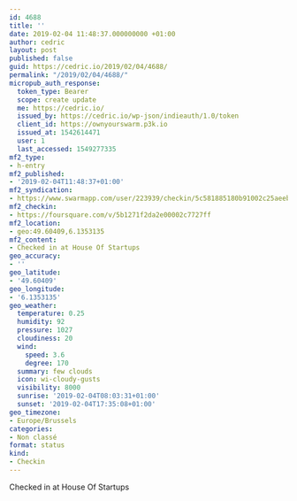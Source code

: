 ```yaml
---
id: 4688
title: ''
date: 2019-02-04 11:48:37.000000000 +01:00
author: cedric
layout: post
published: false
guid: https://cedric.io/2019/02/04/4688/
permalink: "/2019/02/04/4688/"
micropub_auth_response:
  token_type: Bearer
  scope: create update
  me: https://cedric.io/
  issued_by: https://cedric.io/wp-json/indieauth/1.0/token
  client_id: https://ownyourswarm.p3k.io
  issued_at: 1542614471
  user: 1
  last_accessed: 1549277335
mf2_type:
- h-entry
mf2_published:
- '2019-02-04T11:48:37+01:00'
mf2_syndication:
- https://www.swarmapp.com/user/223939/checkin/5c581885180b91002c25aeeb
mf2_checkin:
- https://foursquare.com/v/5b1271f2da2e00002c7727ff
mf2_location:
- geo:49.60409,6.1353135
mf2_content:
- Checked in at House Of Startups
geo_accuracy:
- ''
geo_latitude:
- '49.60409'
geo_longitude:
- '6.1353135'
geo_weather:
  temperature: 0.25
  humidity: 92
  pressure: 1027
  cloudiness: 20
  wind:
    speed: 3.6
    degree: 170
  summary: few clouds
  icon: wi-cloudy-gusts
  visibility: 8000
  sunrise: '2019-02-04T08:03:31+01:00'
  sunset: '2019-02-04T17:35:08+01:00'
geo_timezone:
- Europe/Brussels
categories:
- Non classé
format: status
kind:
- Checkin
---
```

Checked in at House Of Startups